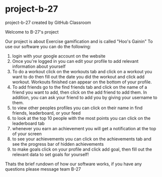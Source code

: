 # project-b-27
project-b-27 created by GitHub Classroom

Welcome to B-27's project

Our project is about Exercise gamification and is called "Hoo's Gainin"
To use our software you can do the following:
1) login with your google account on the website
2) Once you're logged in you can edit your profile to add relevant information about yourself
3) To do a workout click on the workouts tab and click on a workout you want to do then fill out the date you did the workout and click add workout. 
Workouts finished can appear on the bottom of your profile.
4) To add friends go to the find friends tab and click on the name of a friend you want to add, then click on the add friend to add them.
In addition, you can ask your friend to add you by giving your username to them.
5) to view other peoples profiles you can click on their name in find friends, leaderboard, or your feed
6) to look at the top 10 people with the most points you can click on the leaderboard tab
7) whenever you earn an achievement you will get a notification at the top of your screen
8) to see your achievements you can click on the achievements tab and see the progress bar of hidden achievements
9) to make goals click on your profile and click add goal, then fill out the relevant data to set goals for yourself!

Thats the brief rundown of how our software works, if you have any questions please message team B-27
